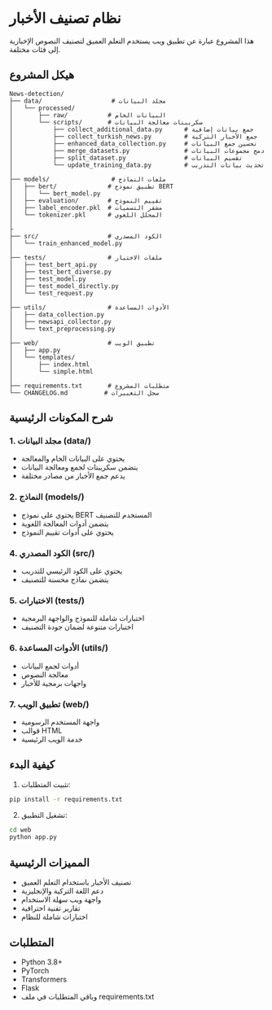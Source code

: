 # نظام تصنيف الأخبار

هذا المشروع عبارة عن تطبيق ويب يستخدم التعلم العميق لتصنيف النصوص الإخبارية إلى فئات مختلفة.

## هيكل المشروع

```
News-detection/
├── data/                   # مجلد البيانات
│   └── processed/         
│       ├── raw/           # البيانات الخام
│       └── scripts/       # سكريبتات معالجة البيانات
│           ├── collect_additional_data.py      # جمع بيانات إضافية
│           ├── collect_turkish_news.py         # جمع الأخبار التركية
│           ├── enhanced_data_collection.py     # تحسين جمع البيانات
│           ├── merge_datasets.py               # دمج مجموعات البيانات
│           ├── split_dataset.py                # تقسيم البيانات
│           └── update_training_data.py         # تحديث بيانات التدريب
│
├── models/                 # ملفات النماذج
│   ├── bert/              # تطبيق نموذج BERT
│   │   └── bert_model.py
│   ├── evaluation/        # تقييم النموذج
│   ├── label_encoder.pkl  # مشفر التسميات
│   └── tokenizer.pkl      # المحلل اللغوي
│
├
├── src/                   # الكود المصدري
│   └── train_enhanced_model.py
│
├── tests/                 # ملفات الاختبار
│   ├── test_bert_api.py
│   ├── test_bert_diverse.py
│   ├── test_model.py
│   ├── test_model_directly.py
│   └── test_request.py
│
├── utils/                 # الأدوات المساعدة
│   ├── data_collection.py
│   ├── newsapi_collector.py
│   └── text_preprocessing.py
│
├── web/                   # تطبيق الويب
│   ├── app.py
│   └── templates/
│       ├── index.html
│       └── simple.html
│
├── requirements.txt       # متطلبات المشروع
└── CHANGELOG.md          # سجل التغييرات
```

## شرح المكونات الرئيسية

### 1. مجلد البيانات (data/)
- يحتوي على البيانات الخام والمعالجة
- يتضمن سكريبتات لجمع ومعالجة البيانات
- يدعم جمع الأخبار من مصادر مختلفة

### 2. النماذج (models/)
- يحتوي على نموذج BERT المستخدم للتصنيف
- يتضمن أدوات المعالجة اللغوية
- يحتوي على أدوات تقييم النموذج

### 4. الكود المصدري (src/)
- يحتوي على الكود الرئيسي للتدريب
- يتضمن نماذج محسنة للتصنيف

### 5. الاختبارات (tests/)
- اختبارات شاملة للنموذج والواجهة البرمجية
- اختبارات متنوعة لضمان جودة التصنيف

### 6. الأدوات المساعدة (utils/)
- أدوات لجمع البيانات
- معالجة النصوص
- واجهات برمجية للأخبار

### 7. تطبيق الويب (web/)
- واجهة المستخدم الرسومية
- قوالب HTML
- خدمة الويب الرئيسية

## كيفية البدء

1. تثبيت المتطلبات:
```bash
pip install -r requirements.txt
```

2. تشغيل التطبيق:
```bash
cd web
python app.py
```

## المميزات الرئيسية
- تصنيف الأخبار باستخدام التعلم العميق
- دعم اللغة التركية والإنجليزية
- واجهة ويب سهلة الاستخدام
- تقارير تقنية احترافية
- اختبارات شاملة للنظام

## المتطلبات
- Python 3.8+
- PyTorch
- Transformers
- Flask
- وباقي المتطلبات في ملف requirements.txt
